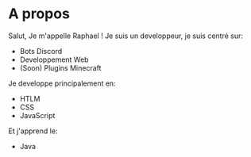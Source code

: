 # A propos

Salut, Je m'appelle Raphael ! Je suis un developpeur, je suis centré sur:
- Bots Discord
- Developpement Web
- (Soon) Plugins Minecraft

Je developpe principalement en:
- HTLM
- CSS
- JavaScript 

Et j'apprend le:
- Java

